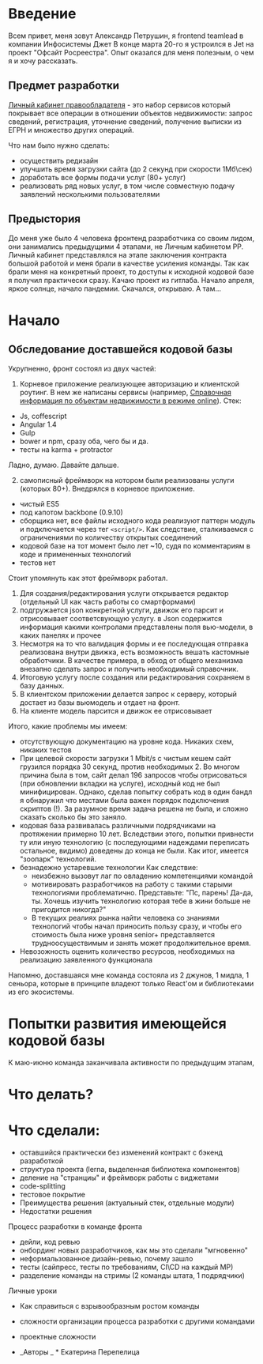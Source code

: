 # Введение

Всем привет, меня зовут Александр Петрушин, я frontend teamlead в компании Инфосистемы Джет
В конце марта 20-го я устроился в Jet на проект "Офсайт Росреестра". Опыт оказался для меня полезным, о чем я и хочу рассказать.

## Предмет разработки

[Личный кабинет правообладателя](lk.rosreestr.ru) - это набор сервисов который покрывает все операции в отношении объектов недвижимости: запрос сведений, регистрация, уточнение сведений, получение выписки из ЕГРН и множество других операций.

Что нам было нужно сделать:

- осуществить редизайн
- улучшить время загрузки сайта (до 2 секунд при скорости 1Мб\сек)
- доработать все формы подачи услуг (80+ услуг)
- реализовать ряд новых услуг, в том числе совместную подачу заявлений несколькими пользователями

## Предыстория

До меня уже было 4 человека фронтенд разработчика со своим лидом, они занимались предыдущими 4 этапами, не Личным кабинетом РР. Личный кабинет представлялся на этапе заключения контракта большой работой и меня брали в качестве усиления команды. Так как брали меня на конкретный проект, то доступы к исходной кодовой базе я получил практически сразу. Качаю проект из гитлаба. Начало апреля, яркое солнце, начало пандемии. Скачался, открываю. А там...

# Начало

## Обследование доставшейся кодовой базы

Укрупненно, фронт состоял из двух частей:

1. Корневое приложение реализующее авторизацию и клиентской роутинг. В нем же написаны сервисы (например, [Справочная информация по объектам недвижимости в режиме online](https://lk.rosreestr.ru/eservices/real-estate-objects-online)). Стек:

- Js, coffescript
- Angular 1.4
- Gulp
- bower и npm, сразу оба, чего бы и да.
- тесты на karma + protractor

Ладно, думаю. Давайте дальше.

2. самописный фреймворк на котором были реализованы услуги (которых 80+). Внедрялся в корневое приложение.

- чистый ES5
- под капотом backbone (0.9.10)
- сборщика нет, все файлы исходного кода реализуют паттерн модуль и подключается через тег `<script/>`. Как следствие, сталкиваемся с ограничениями по количеству открытых соединений
- кодовой базе на тот момент было лет ~10, судя по комментариям в коде и примененных технологий
- тестов нет

Стоит упомянуть как этот фреймворк работал.

1. Для создания/редактирования услуги открывается редактор (отдельный UI как часть работы со смартформами)
2. подгружается json конкретной услуги, движок его парсит и отрисовывает соответсвующую услугу. в Json содержится информация какими контролами представлены поля вью-модели, в каких панелях и прочее
3. Несмотря на то что валидация формы и ее последующая отправка реализована внутри движка, есть возможность вешать кастомные обработчики. В качестве примера, в обход от общего механизма внезапно сделать запрос и получить необходимый справочник.
4. Итоговую услугу после создания или редактирования сохраняем в базу данных.
5. В клиентском приложении делается запрос к серверу, который достает из базы вьюмодель и отдает на фронт.
6. На клиенте модель парсится и движок ее отрисовывает

Итого, какие проблемы мы имеем:

- отсутствующую документацию на уровне кода. Никаких схем, никаких тестов
- При целевой скорости загрузки 1 Mbit/s с чистым кешем сайт грузился порядка 30 секунд, против необходимых 2. Во многом причина была в том, сайт делал 196 запросов чтобы отрисоваться (при обновлении вкладки на услуге), исходный код не был минифицирован. Однако, сделав попытку собрать код в один бандл я обнаружил что местами была важен порядок подключения скриптов (!). За разумное время задача решена не была, и сложно сказать сколько бы это заняло.
- кодовая база развивалась различными подрядчиками на протяжении примерно 10 лет. Вследствии этого, попытки привнести ту или иную технологию (с последующими надеждами переписать остальное, видимо) доведены до конца не были. Как итог, имеется "зоопарк" технологий.
- безнадежно устаревшие технологии Как следствие:
  - неизбежно вызовут лаг по овладению компетенциями командой
  - мотивировать разработчиков на работу с такими старыми технологиями проблематично. Представьте: "Пс, парень! Да-да, ты. Хочешь изучить технологию которая тебе в жини больше не пригодится никогда?"
  - В текущих реалиях рынка найти человека со знаниями технологий чтобы начал приносить пользу сразу, и чтобы его стоимость была ниже уровня senior+ представляется трудноосуществимым и занять может продолжительное время.
- Невозожность оценить количество ресурсов, необходимых на реализацию заявленного функционала

Напомню, доставшаяся мне команда состояла из 2 джунов, 1 мидла, 1 сеньора, которые в принципе владеют только React'ом и библиотеками из его экосистемы.

# Попытки развития имеющейся кодовой базы

К маю-июню команда заканчивала активности по предыдущим этапам,

# Что делать?

# Что сделали:

- оставшийся практически без изменений контракт с бэкенд разработкой
- структура проекта (lerna, выделенная библиотека компонентов)
- деление на "странциы" и фреймворк работы с виджетами
- code-splitting
- тестовое покрытие
- Преимущества решения (актуальный стек, отдельные модули)
- Недостатки решения

Процесс разработки в команде фронта

- дейли, код ревью
- онбординг новых разработчиков, как мы это сделали "мгновенно"
- неформальзованное дизайн-ревью, почему зашло
- тесты (сайпресс, тесты по требованиям, CI\CD на каждый МР)
- разделение команды на стримы (2 команды штата, 1 подрядчики)

Личные уроки

- Как справиться с взрывообразным ростом команды
- сложности организации процесса разработки с другими командами
- проектные сложности

- _Авторы _ \*
  Екатерина Перепелица
